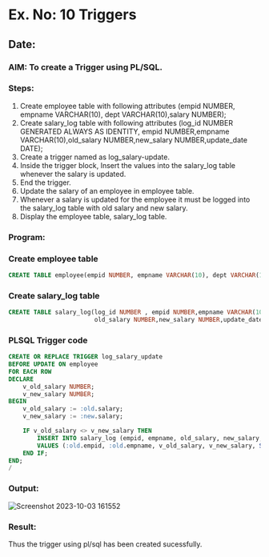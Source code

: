 # Ex. No: 10 Triggers

## Date:

### AIM: To create a Trigger using PL/SQL.

### Steps:
1. Create employee table with following attributes (empid NUMBER, empname VARCHAR(10), dept VARCHAR(10),salary NUMBER);
2. Create salary_log table with following attributes (log_id NUMBER GENERATED ALWAYS AS IDENTITY, empid NUMBER,empname VARCHAR(10),old_salary NUMBER,new_salary NUMBER,update_date DATE);
3. Create a trigger named as log_salary-update.
4. Inside the trigger block, Insert the values into the salary_log table whenever the salary is updated.
5. End the trigger.
6. Update the salary of an employee in employee table.
7. Whenever a salary is updated for the employee it must be logged into the salary_log table with old salary and new salary.
8. Display the employee table, salary_log table.

### Program:

### Create employee table
```sql
CREATE TABLE employee(empid NUMBER, empname VARCHAR(10), dept VARCHAR(10),salary NUMBER);
```
### Create salary_log table
```sql
CREATE TABLE salary_log(log_id NUMBER , empid NUMBER,empname VARCHAR(10),
                        old_salary NUMBER,new_salary NUMBER,update_date DATE);
```
### PLSQL Trigger code
```sql
CREATE OR REPLACE TRIGGER log_salary_update
BEFORE UPDATE ON employee
FOR EACH ROW
DECLARE
    v_old_salary NUMBER;
    v_new_salary NUMBER;
BEGIN
    v_old_salary := :old.salary;
    v_new_salary := :new.salary;

    IF v_old_salary <> v_new_salary THEN
        INSERT INTO salary_log (empid, empname, old_salary, new_salary, update_date)
        VALUES (:old.empid, :old.empname, v_old_salary, v_new_salary, SYSDATE);
    END IF;
END;
/
```
### Output:
![Screenshot 2023-10-03 161552](https://github.com/Adhithyaram29D/Ex-No-5-Creating-Triggers-using-PL-SQL/assets/119393540/26b52322-8534-484e-9510-d644492cd782)

### Result:
Thus the trigger using pl/sql has been created sucessfully.

